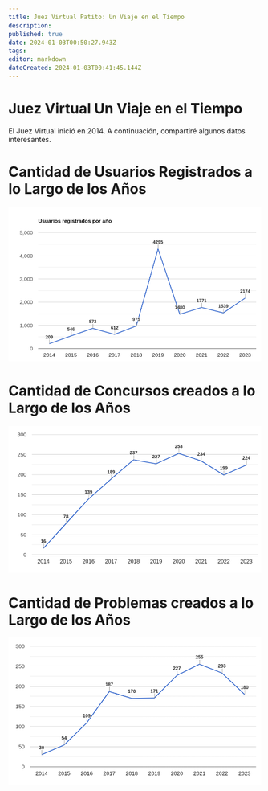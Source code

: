 ```yaml
---
title: Juez Virtual Patito: Un Viaje en el Tiempo
description: 
published: true
date: 2024-01-03T00:50:27.943Z
tags: 
editor: markdown
dateCreated: 2024-01-03T00:41:45.144Z
---
```


# Juez Virtual Un Viaje en el Tiempo

El Juez Virtual inició en 2014. A continuación, compartiré algunos datos interesantes.

# Cantidad de Usuarios Registrados a lo Largo de los Años
![user_by_year.png](/juez-virtual-patito/user_by_year.png)
# Cantidad de Concursos creados a lo Largo de los Años
![contenst_by_year.png](/juez-virtual-patito/contenst_by_year.png)
# Cantidad de Problemas creados a lo Largo de los Años
![problems_by_year.png](/juez-virtual-patito/problems_by_year.png)